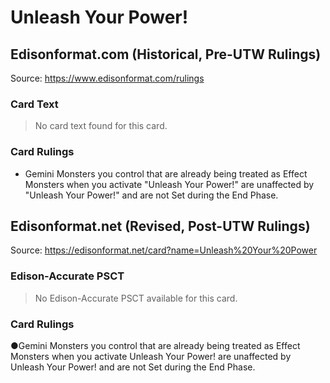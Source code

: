 # Unleash Your Power!

## Edisonformat.com (Historical, Pre-UTW Rulings)

Source: https://www.edisonformat.com/rulings

### Card Text

> No card text found for this card.

### Card Rulings

*   Gemini Monsters you control that are already being treated as Effect Monsters when you activate "Unleash Your Power!" are unaffected by "Unleash Your Power!" and are not Set during the End Phase.

## Edisonformat.net (Revised, Post-UTW Rulings)

Source: https://edisonformat.net/card?name=Unleash%20Your%20Power

### Edison-Accurate PSCT

> No Edison-Accurate PSCT available for this card.

### Card Rulings

●Gemini Monsters you control that are already being treated as Effect Monsters when you activate Unleash Your Power! are unaffected by Unleash Your Power! and are not Set during the End Phase.
            